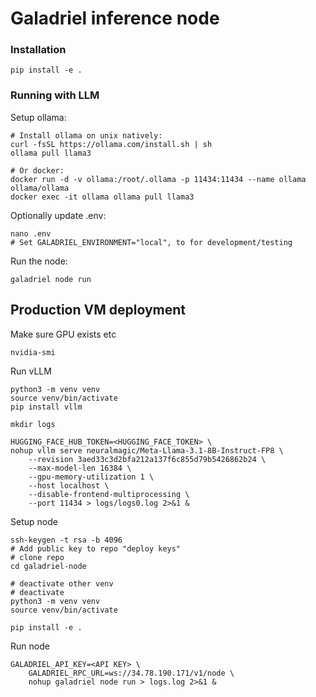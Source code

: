 # Galadriel inference node

### Installation

```shell
pip install -e .
```

### Running with LLM

Setup ollama:
```shell
# Install ollama on unix natively:
curl -fsSL https://ollama.com/install.sh | sh
ollama pull llama3

# Or docker:
docker run -d -v ollama:/root/.ollama -p 11434:11434 --name ollama ollama/ollama
docker exec -it ollama ollama pull llama3
```


Optionally update .env:
```
nano .env
# Set GALADRIEL_ENVIRONMENT="local", to for development/testing
```

Run the node:

```shell
galadriel node run
```


## Production VM deployment

Make sure GPU exists etc
```
nvidia-smi
```

Run vLLM
```
python3 -m venv venv
source venv/bin/activate
pip install vllm

mkdir logs

HUGGING_FACE_HUB_TOKEN=<HUGGING_FACE_TOKEN> \
nohup vllm serve neuralmagic/Meta-Llama-3.1-8B-Instruct-FP8 \
    --revision 3aed33c3d2bfa212a137f6c855d79b5426862b24 \
    --max-model-len 16384 \
    --gpu-memory-utilization 1 \
    --host localhost \
    --disable-frontend-multiprocessing \
    --port 11434 > logs/logs0.log 2>&1 &
```

Setup node
```
ssh-keygen -t rsa -b 4096
# Add public key to repo "deploy keys"
# clone repo
cd galadriel-node

# deactivate other venv 
# deactivate
python3 -m venv venv
source venv/bin/activate

pip install -e .
```

Run node
```
GALADRIEL_API_KEY=<API KEY> \
    GALADRIEL_RPC_URL=ws://34.78.190.171/v1/node \
    nohup galadriel node run > logs.log 2>&1 &
```